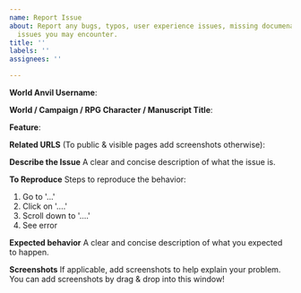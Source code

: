 ```yaml
---
name: Report Issue
about: Report any bugs, typos, user experience issues, missing documenation and other
  issues you may encounter.
title: ''
labels: ''
assignees: ''

---
```


**World Anvil Username**:

**World / Campaign / RPG Character / Manuscript Title**:

**Feature**: 

**Related URLS** (To public & visible pages add screenshots otherwise):

**Describe the Issue**
A clear and concise description of what the issue is.

**To Reproduce**
Steps to reproduce the behavior:
1. Go to '...'
2. Click on '....'
3. Scroll down to '....'
4. See error

**Expected behavior**
A clear and concise description of what you expected to happen.

**Screenshots**
If applicable, add screenshots to help explain your problem. You can add screenshots by drag & drop into this window!
